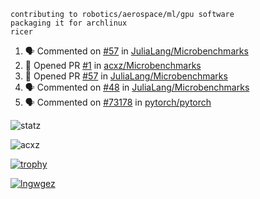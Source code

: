 ```
contributing to robotics/aerospace/ml/gpu software
packaging it for archlinux
ricer
```

<!--START_SECTION:activity-->
1. 🗣 Commented on [#57](https://github.com/JuliaLang/Microbenchmarks/issues/57) in [JuliaLang/Microbenchmarks](https://github.com/JuliaLang/Microbenchmarks)
2. 💪 Opened PR [#1](https://github.com/acxz/Microbenchmarks/pull/1) in [acxz/Microbenchmarks](https://github.com/acxz/Microbenchmarks)
3. 💪 Opened PR [#57](https://github.com/JuliaLang/Microbenchmarks/pull/57) in [JuliaLang/Microbenchmarks](https://github.com/JuliaLang/Microbenchmarks)
4. 🗣 Commented on [#48](https://github.com/JuliaLang/Microbenchmarks/issues/48) in [JuliaLang/Microbenchmarks](https://github.com/JuliaLang/Microbenchmarks)
5. 🗣 Commented on [#73178](https://github.com/pytorch/pytorch/issues/73178) in [pytorch/pytorch](https://github.com/pytorch/pytorch)
<!--END_SECTION:activity-->


![statz](https://github-readme-stats.vercel.app/api?username=acxz&include_all_commits=true&show_icons=true)

<p><img align="center" src="https://github-readme-streak-stats.herokuapp.com/?user=acxz&" alt="acxz" /></p>

[![trophy](https://github-profile-trophy.vercel.app/?username=acxz)](https://github.com/ryo-ma/github-profile-trophy)

[![lngwgez](https://github-readme-stats.vercel.app/api/top-langs/?username=acxz&layout=compact)](https://github.com/acxz/github-readme-stats)
